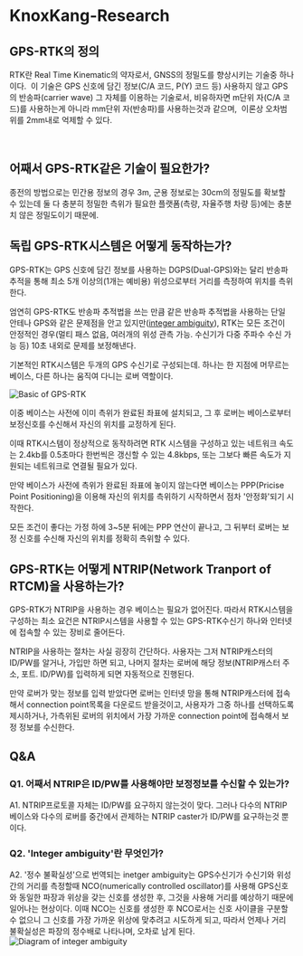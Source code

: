 # KnoxKang-Research

## GPS-RTK의 정의

  RTK란 Real Time Kinematic의 약자로서, GNSS의 정밀도를 향상시키는 기술중 하나이다.
  이 기술은 GPS 신호에 담긴 정보(C/A 코드, P(Y) 코드 등) 사용하지 않고 GPS의 반송파(carrier wave) 그 자체를 이용하는 기술로서, 비유하자면 m단위 자(C/A 코드)를 사용하는게 아니라 mm단위 자(반송파)를 사용하는것과 같으며, 
  이론상 오차범위를 2mm내로 억제할 수 있다.

  
## 어째서 GPS-RTK같은 기술이 필요한가?

  종전의 방법으로는 민간용 정보의 경우 3m, 군용 정보로는 30cm의 정밀도를 확보할 수 있는데 둘 다 충분히 정밀한 측위가 필요한 플랫폼(측량, 자율주행 차량 등)에는 충분치 않은 정밀도이기 때문에.

## 독립 GPS-RTK시스템은 어떻게 동작하는가?
  
GPS-RTK는 GPS 신호에 담긴 정보를 사용하는 DGPS(Dual-GPS)와는 달리 반송파 추적을 통해 최소 5개 이상의(1개는 예비용) 위성으로부터 거리를 측정하여 위치를 측위한다.
  

엄연히 GPS-RTK도 반송파 추적법을 쓰는 만큼 같은 반송파 추적법을 사용하는 단일 안테나 GPS와 같은 문제점을 안고 있지만([integer ambiguity](https://github.com/KnoxKang/KnoxKang-Research/blob/master/GPS-RTK-KO.md#q2-integer-ambiguity란-무엇인가)), RTK는 모든 조건이 안정적인 경우(멀티 패스 없음, 여러개의 위성 관측 가능. 수신기가 다중 주파수 수신 가능 등) 10초 내외로 문제를 보정해낸다.
  

기본적인 RTK시스템은 두개의 GPS 수신기로 구성되는데. 하나는 한 지점에 머무르는 베이스, 다른 하나는 움직여 다니는 로버 역할이다.

![Basic of GPS-RTK](https://www.e-education.psu.edu/geog862/sites/www.e-education.psu.edu.geog862/files/images/Lesson07/Real_Time_Kinematic.png)
  
이중 베이스는 사전에 이미 측위가 완료된 좌표에 설치되고, 그 후 로버는 베이스로부터 보정신호를 수신해서 자신의 위치를 교정하게 된다.
  
이때 RTK시스템이 정상적으로 동작하려면 RTK 시스템을 구성하고 있는 네트워크 속도는 2.4kb를 0.5초마다 한번씩은 갱신할 수 있는 4.8kbps, 또는 그보다 빠른 속도가 지원되는 네트워크로 연결될 필요가 있다.
  
만약 베이스가 사전에 측위가 완료된 좌표에 놓이지 않는다면 베이스는 PPP(Pricise Point Positioning)을 이용해 자신의 위치를 측위하기 시작하면서 점차 '안정화'되기 시작한다.
  
모든 조건이 좋다는 가정 하에 3~5분 뒤에는 PPP 연산이 끝나고, 그 뒤부터 로버는 보정 신호를 수신해 자신의 위치를 정확히 측위할 수 있다.


  
## GPS-RTK는 어떻게 NTRIP(Network Tranport of RTCM)을 사용하는가?

GPS-RTK가 NTRIP을 사용하는 경우 베이스는 필요가 없어진다. 따라서 RTK시스템을 구성하는 최소 요건은 NTRIP시스템을 사용할 수 있는 GPS-RTK수신기 하나와 인터넷에 접속할 수 있는 장비로 줄어든다.

  
NTRIP을 사용하는 절차는 사실 굉장히 간단하다. 사용자는 그저 NTRIP캐스터의 ID/PW를 알거나, 가입만 하면 되고, 나머지 절차는 로버에 해당 정보(NTRIP캐스터 주소, 포트. ID/PW)를 입력하게 되면 자동적으로 진행된다.
  
  만약 로버가 맞는 정보를 입력 받았다면 로버는 인터넷 망을 통해 NTRIP캐스터에 접속해서 connection point목록을 다운로드 받을것이고, 사용자가 그중 하나를 선택하도록 제시하거나, 가측위된 로버의 위치에서 가장 가까운 connection point에 접속해서 보정 정보를 수신한다.
  
  
## Q&A

### Q1. 어째서 NTRIP은 ID/PW를 사용해야만 보정정보를 수신할 수 있는가?
A1. NTRIP프로토콜 자체는 ID/PW를 요구하지 않는것이 맞다. 그러나 다수의 NTRIP베이스와 다수의 로버를 중간에서 관제하는 NTRIP caster가 ID/PW를 요구하는것 뿐이다.

### Q2. 'Integer ambiguity'란 무엇인가?
A2. '정수 불확실성'으로 번역되는 inetger ambiguity는 GPS수신기가 수신기와 위성간의 거리를 측정할때 NCO(numerically controlled oscillator)를 사용해 GPS신호와 동일한 파장과 위상을 갖는 신호를 생성한 후, 그것을 사용해 거리를 예상하기 때문에 일어나는 현상이다. 이때 NCO는 신호를 생성한 후 NCO로서는 신호 사이클을 구분할 수 없으니 그 신호를 가장 가까운 위상에 맞추려고 시도하게 되고, 따라서 언제나 거리 불확실성은 파장의 정수배로 나타나며, 오차로 남게 된다.
![Diagram of integer ambiguity](http://garrett.seepersad.org/uploads/2/2/4/4/22441458/8086772_orig.png?472)
